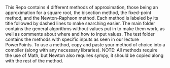 This Repo contains 4 different methods of approximation, those being an approximation for a square root, the bisection method, the fixed-point method, and the Newton-Raphson method.
Each method is labeled by its title followed by dashed lines to make searching easier.
The main folder contains the general algorithms without values put in to make them work, as well as comments about where and how to input values.
The test folder contains the methods with specific inputs as seen in our lecture PowerPoints.
To use a method, copy and paste your method of choice into a compiler (along with any necessary libraries).
NOTE: All methods require the use of Math, but Newton also requires sympy, it should be copied along with the rest of the method.
